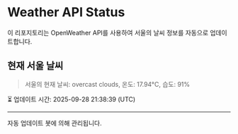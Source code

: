 
# Weather API Status

이 리포지토리는 OpenWeather API를 사용하여 서울의 날씨 정보를 자동으로 업데이트합니다.

## 현재 서울 날씨
> 서울의 현재 날씨: overcast clouds, 온도: 17.94°C, 습도: 91%

⏳ 업데이트 시간: 2025-09-28 21:38:39 (UTC)

---
자동 업데이트 봇에 의해 관리됩니다.

